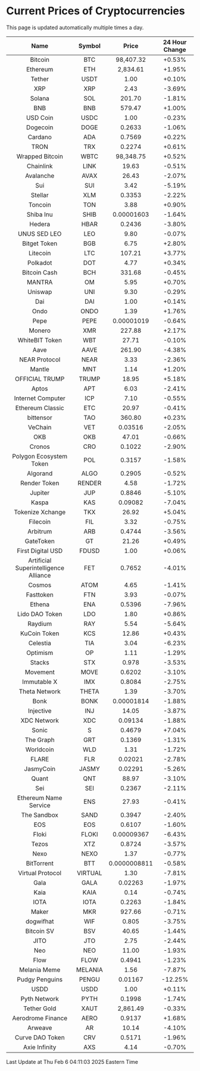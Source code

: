 # Current Prices of Cryptocurrencies
This page is updated automatically multiple times a day.

| Name | Symbol | Price | 24 Hour Change |
| :---: |:---:| :---: | :---: |
| Bitcoin | BTC | 98,407.32 | +0.53% |
| Ethereum | ETH | 2,834.61 | +1.95% |
| Tether | USDT | 1.00 | +0.10% |
| XRP | XRP | 2.43 | -3.69% |
| Solana | SOL | 201.70 | -1.81% |
| BNB | BNB | 579.47 | +1.00% |
| USD Coin | USDC | 1.00 | -0.23% |
| Dogecoin | DOGE | 0.2633 | -1.06% |
| Cardano | ADA | 0.7569 | +0.22% |
| TRON | TRX | 0.2274 | +0.61% |
| Wrapped Bitcoin | WBTC | 98,348.75 | +0.52% |
| Chainlink | LINK | 19.63 | -0.51% |
| Avalanche | AVAX | 26.43 | -2.07% |
| Sui | SUI | 3.42 | -5.19% |
| Stellar | XLM | 0.3353 | -2.22% |
| Toncoin | TON | 3.88 | +0.90% |
| Shiba Inu | SHIB | 0.00001603 | -1.64% |
| Hedera | HBAR | 0.2436 | -3.80% |
| UNUS SED LEO | LEO | 9.80 | -0.07% |
| Bitget Token | BGB | 6.75 | +2.80% |
| Litecoin | LTC | 107.21 | +3.77% |
| Polkadot | DOT | 4.77 | +0.34% |
| Bitcoin Cash | BCH | 331.68 | -0.45% |
| MANTRA | OM | 5.95 | +0.70% |
| Uniswap | UNI | 9.30 | -0.29% |
| Dai | DAI | 1.00 | +0.14% |
| Ondo | ONDO | 1.39 | +1.76% |
| Pepe | PEPE | 0.00001019 | -0.64% |
| Monero | XMR | 227.88 | +2.17% |
| WhiteBIT Token | WBT | 27.71 | -0.10% |
| Aave | AAVE | 261.90 | -4.38% |
| NEAR Protocol | NEAR | 3.33 | -2.36% |
| Mantle | MNT | 1.14 | +1.20% |
| OFFICIAL TRUMP | TRUMP | 18.95 | +5.18% |
| Aptos | APT | 6.03 | -2.41% |
| Internet Computer | ICP | 7.10 | -0.55% |
| Ethereum Classic | ETC | 20.97 | -0.41% |
| bittensor | TAO | 360.80 | +0.23% |
| VeChain | VET | 0.03516 | -2.05% |
| OKB | OKB | 47.01 | -0.66% |
| Cronos | CRO | 0.1022 | -2.90% |
| Polygon Ecosystem Token | POL | 0.3157 | -1.58% |
| Algorand | ALGO | 0.2905 | -0.52% |
| Render Token | RENDER | 4.58 | -1.72% |
| Jupiter | JUP | 0.8846 | -5.10% |
| Kaspa | KAS | 0.09082 | -7.04% |
| Tokenize Xchange | TKX | 26.92 | +5.04% |
| Filecoin | FIL | 3.32 | -0.75% |
| Arbitrum | ARB | 0.4744 | -3.56% |
| GateToken | GT | 21.26 | +0.49% |
| First Digital USD | FDUSD | 1.00 | +0.06% |
| Artificial Superintelligence Alliance | FET | 0.7652 | -4.01% |
| Cosmos | ATOM | 4.65 | -1.41% |
| Fasttoken | FTN | 3.93 | -0.07% |
| Ethena | ENA | 0.5396 | -7.96% |
| Lido DAO Token | LDO | 1.80 | +0.86% |
| Raydium | RAY | 5.54 | -5.64% |
| KuCoin Token | KCS | 12.86 | +0.43% |
| Celestia | TIA | 3.04 | -6.23% |
| Optimism | OP | 1.11 | -1.29% |
| Stacks | STX | 0.978 | -3.53% |
| Movement | MOVE | 0.6202 | -3.10% |
| Immutable X | IMX | 0.8084 | -2.75% |
| Theta Network | THETA | 1.39 | -3.70% |
| Bonk | BONK | 0.00001814 | -1.88% |
| Injective | INJ | 14.05 | -3.87% |
| XDC Network | XDC | 0.09134 | -1.88% |
| Sonic | S | 0.4679 | +7.04% |
| The Graph | GRT | 0.1369 | -1.31% |
| Worldcoin | WLD | 1.31 | -1.72% |
| FLARE | FLR | 0.02021 | -2.78% |
| JasmyCoin | JASMY | 0.02291 | -5.26% |
| Quant | QNT | 88.97 | -3.10% |
| Sei | SEI | 0.2367 | -2.11% |
| Ethereum Name Service | ENS | 27.93 | -0.41% |
| The Sandbox | SAND | 0.3947 | -2.40% |
| EOS | EOS | 0.6107 | -1.60% |
| Floki | FLOKI | 0.00009367 | -6.43% |
| Tezos | XTZ | 0.8724 | -3.57% |
| Nexo | NEXO | 1.37 | -0.77% |
| BitTorrent | BTT | 0.0000008811 | -0.58% |
| Virtual Protocol | VIRTUAL | 1.30 | -7.81% |
| Gala | GALA | 0.02263 | -1.97% |
| Kaia | KAIA | 0.14 | -0.74% |
| IOTA | IOTA | 0.2263 | -1.84% |
| Maker | MKR | 927.66 | -0.71% |
| dogwifhat | WIF | 0.805 | -3.75% |
| Bitcoin SV | BSV | 40.65 | -1.44% |
| JITO | JTO | 2.75 | -2.44% |
| Neo | NEO | 11.00 | -1.93% |
| Flow | FLOW | 0.4941 | -1.23% |
| Melania Meme | MELANIA | 1.56 | -7.87% |
| Pudgy Penguins | PENGU | 0.01167 | -12.25% |
| USDD | USDD | 1.00 | +0.11% |
| Pyth Network | PYTH | 0.1998 | -1.74% |
| Tether Gold | XAUT | 2,861.49 | -0.33% |
| Aerodrome Finance | AERO | 0.9137 | +1.68% |
| Arweave | AR | 10.14 | -4.10% |
| Curve DAO Token | CRV | 0.5171 | -1.96% |
| Axie Infinity | AXS | 4.14 | -0.70% |

Last Update at Thu Feb  6 04:11:03 2025 Eastern Time
